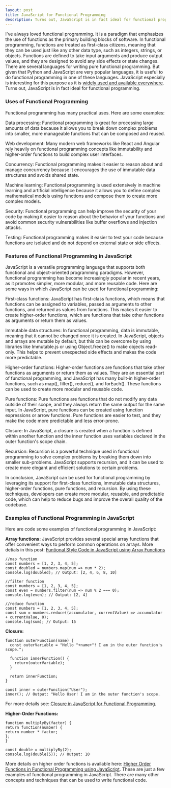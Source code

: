 ```yaml
---
layout: post
title: JavaScript for Functional Programming
description: Turns out, JavaScript is in fact ideal for functional programming.
--- 
```

I've always loved functional programming. It is a paradigm that emphasizes the use of functions as the primary building blocks of software. In functional programming, functions are treated as first-class citizens, meaning that they can be used just like any other data type, such as integers, strings, or objects. Functions are defined to take input arguments and produce output values, and they are designed to avoid any side effects or state changes. There are several languages for writing pure functional programming. But given that Python and JavaScript are very popular languages, it is useful to do functional programming in one of these languages. JavaScript especially is interesting for this purpose as it is [widely used and available everywhere](/2023/02/22/Why-JavaScript-is-Great.html). Turns out, JavaScript is in fact ideal for functional programming.

### Uses of Functional Programming

Functional programming has many practical uses. Here are some examples:

Data processing: Functional programming is great for processing large amounts of data because it allows you to break down complex problems into smaller, more manageable functions that can be composed and reused.

Web development: Many modern web frameworks like React and Angular rely heavily on functional programming concepts like immutability and higher-order functions to build complex user interfaces.

Concurrency: Functional programming makes it easier to reason about and manage concurrency because it encourages the use of immutable data structures and avoids shared state.

Machine learning: Functional programming is used extensively in machine learning and artificial intelligence because it allows you to define complex mathematical models using functions and compose them to create more complex models.

Security: Functional programming can help improve the security of your code by making it easier to reason about the behavior of your functions and avoid common security vulnerabilities like buffer overflows and injection attacks.

Testing: Functional programming makes it easier to test your code because functions are isolated and do not depend on external state or side effects.

### Features of Functional Programming in JavaScript

JavaScript is a versatile programming language that supports both functional and object-oriented programming paradigms. However, functional programming has become increasingly popular in recent years, as it promotes simpler, more modular, and more reusable code. Here are some ways in which JavaScript can be used for functional programming:

First-class functions: JavaScript has first-class functions, which means that functions can be assigned to variables, passed as arguments to other functions, and returned as values from functions. This makes it easier to create higher-order functions, which are functions that take other functions as arguments or return them as values.

Immutable data structures: In functional programming, data is immutable, meaning that it cannot be changed once it is created. In JavaScript, objects and arrays are mutable by default, but this can be overcome by using libraries like Immutable.js or using Object.freeze() to make objects read-only. This helps to prevent unexpected side effects and makes the code more predictable.

Higher-order functions: Higher-order functions are functions that take other functions as arguments or return them as values. They are an essential part of functional programming, and JavaScript has many built-in higher-order functions, such as map(), filter(), reduce(), and forEach(). These functions can be used to create more modular and reusable code.

Pure functions: Pure functions are functions that do not modify any data outside of their scope, and they always return the same output for the same input. In JavaScript, pure functions can be created using function expressions or arrow functions. Pure functions are easier to test, and they make the code more predictable and less error-prone.

Closure: In JavaScript, a closure is created when a function is defined within another function and the inner function uses variables declared in the outer function's scope chain. 

Recursion: Recursion is a powerful technique used in functional programming to solve complex problems by breaking them down into smaller sub-problems. JavaScript supports recursion, and it can be used to create more elegant and efficient solutions to certain problems.

In conclusion, JavaScript can be used for functional programming by leveraging its support for first-class functions, immutable data structures, higher-order functions, pure functions, and recursion. By using these techniques, developers can create more modular, reusable, and predictable code, which can help to reduce bugs and improve the overall quality of the codebase.

### Examples of Functional Programming in JavaScript

Here are code some examples of functional programming in JavaScript:

**Array functions:**
JavaScript provides several special array functions that offer convenient ways to perform common operations on arrays. More detials in this post: [Funtional Style Code in JavaScript using Array Functions](/2023/05/23/Array-Function-in-JavaScript.html)

    //map function
    const numbers = [1, 2, 3, 4, 5];
    const doubled = numbers.map(num => num * 2);
    console.log(doubled); // Output: [2, 4, 6, 8, 10]
	
    //filter function
    const numbers = [1, 2, 3, 4, 5];
    const even = numbers.filter(num => num % 2 === 0);
    console.log(even); // Output: [2, 4]

    //reduce function
    const numbers = [1, 2, 3, 4, 5];
    const sum = numbers.reduce((accumulator, currentValue) => accumulator + currentValue, 0);
    console.log(sum); // Output: 15

**Closure:**

	function outerFunction(name) {
	  const outerVariable = "Hello "+name+"! I am in the outer function's scope.";
	
	  function innerFunction() {
	    return(outerVariable);
	  }
	
	  return innerFunction;
	}
	
	const inner = outerFunction("User");
	inner(); // Output: "Hello User! I am in the outer function's scope.
	
For more details see: [Closure in JavaScript for Functional Programming](/2023/05/23/Closure-in-JavaScript-for-Function-Programming.html).

**Higher-Order Functions:**

    function multiplyBy(factor) {
    return function(number) {
    return number * factor;
    };
    }

    const double = multiplyBy(2);
    console.log(double(5)); // Output: 10
    
More details on higher order functions is available here: [Higher Order Functions in Functional Programming using JavaScript](/2023/05/26/Higher-Order-Functions-in-Functional-Programming-using-JavaScript.html). These are just a few examples of functional programming in JavaScript. There are many other concepts and techniques that can be used to write functional code.





